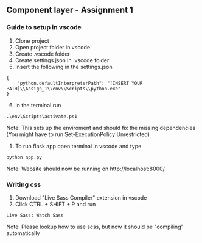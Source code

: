 ## Component layer - Assignment 1
### Guide to setup in vscode
1. Clone project
2. Open project folder in vscode
3. Create .vscode folder
4. Create settings.json in .vscode folder
5. Insert the following in the settings.json
```
{
    "python.defaultInterpreterPath": "[INSERT YOUR PATH]\\Assign_1\\env\\Scripts\\python.exe"
}
```
6. In the terminal run
```
.\env\Scripts\activate.ps1
```

Note: This sets up the enviroment and should fix the missing dependencies (You might have to run Set-ExecutionPolicy Unrestricted)



1. To run flask app open terminal in vscode and type 
```
python app.py
```
Note: Website should now be running on http://localhost:8000/

### Writing css
1. Download "Live Sass Compiler" extension in vscode
2. Click CTRL + SHIFT + P and run
``` 
Live Sass: Watch Sass
```
Note: Please lookup how to use scss, but now it should be "compiling" automatically